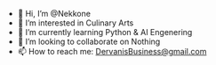 - 👋 Hi, I’m @Nekkone
- 👀 I’m interested in Culinary Arts
- 🌱 I’m currently learning Python & AI Engenering 
- 💞️ I’m looking to collaborate on Nothing
- 📫 How to reach me: DervanisBusiness@gmail.com

<!---
Nekkone/Nekkone is a ✨ special ✨ repository because its `README.md` (this file) appears on your GitHub profile.
You can click the Preview link to take a look at your changes.
--->
